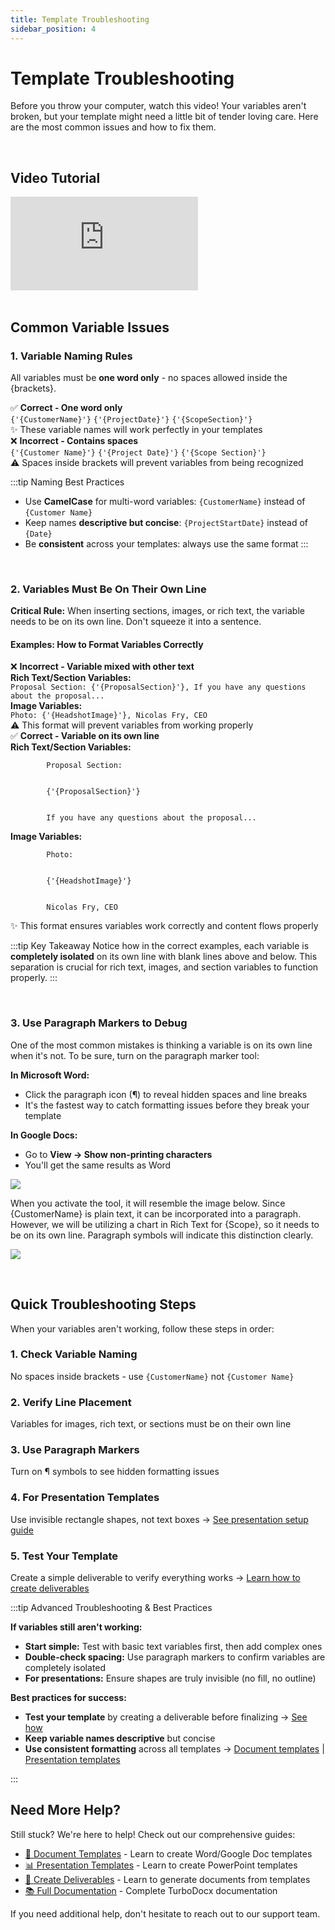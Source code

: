 ```yaml
---
title: Template Troubleshooting
sidebar_position: 4
---
```


# Template Troubleshooting

Before you throw your computer, watch this video! Your variables aren't broken, but your template might need a little bit of tender loving care. Here are the most common issues and how to fix them.

<br />

## Video Tutorial

<div style={{position: 'relative', paddingBottom: '56.25%', height: 0, overflow: 'hidden', maxWidth: '100%'}}>
  <iframe 
    src="https://www.youtube.com/embed/oTN2c3Y9X-Y?si=GdDa2PSFfFMvEQPu" 
    title="YouTube video player" 
    frameborder="0" 
    allow="accelerometer; autoplay; clipboard-write; encrypted-media; gyroscope; picture-in-picture; web-share" 
    referrerpolicy="strict-origin-when-cross-origin" 
    allowfullscreen
    style={{position: 'absolute', top: 0, left: 0, width: '100%', height: '100%'}}
  ></iframe>
</div>

<br />

## Common Variable Issues

### 1. Variable Naming Rules

All variables must be **one word only** - no spaces allowed inside the &#123;brackets&#125;.

<div style={{display: 'grid', gap: '20px', marginBottom: '32px'}}>

<div style={{backgroundColor: '#f0fdf4', border: '1px solid #bbf7d0', borderRadius: '8px', padding: '20px'}}>
  <div style={{display: 'flex', alignItems: 'center', gap: '8px', marginBottom: '16px'}}>
    <span style={{fontSize: '20px'}}>✅</span>
    <strong style={{color: '#16a34a', fontSize: '18px'}}>Correct - One word only</strong>
  </div>
  <div style={{backgroundColor: '#ffffff', border: '1px solid #e5e7eb', borderRadius: '6px', padding: '16px', fontFamily: 'monospace', fontSize: '16px', lineHeight: '1.6'}}>
    <code style={{backgroundColor: '#dcfce7', padding: '4px 8px', borderRadius: '4px', marginRight: '12px', color: '#166534'}}>{'{CustomerName}'}</code>
    <code style={{backgroundColor: '#dcfce7', padding: '4px 8px', borderRadius: '4px', marginRight: '12px', color: '#166534'}}>{'{ProjectDate}'}</code>
    <code style={{backgroundColor: '#dcfce7', padding: '4px 8px', borderRadius: '4px', color: '#166534'}}>{'{ScopeSection}'}</code>
  </div>
  <div style={{marginTop: '12px', fontSize: '14px', color: '#14532d', fontStyle: 'italic'}}>
    ✨ These variable names will work perfectly in your templates
  </div>
</div>

<div style={{backgroundColor: '#fef2f2', border: '1px solid #fecaca', borderRadius: '8px', padding: '20px'}}>
  <div style={{display: 'flex', alignItems: 'center', gap: '8px', marginBottom: '16px'}}>
    <span style={{fontSize: '20px'}}>❌</span>
    <strong style={{color: '#dc2626', fontSize: '18px'}}>Incorrect - Contains spaces</strong>
  </div>
  <div style={{backgroundColor: '#ffffff', border: '1px solid #e5e7eb', borderRadius: '6px', padding: '16px', fontFamily: 'monospace', fontSize: '16px', lineHeight: '1.6'}}>
    <code style={{backgroundColor: '#fee2e2', padding: '4px 8px', borderRadius: '4px', marginRight: '12px', color: '#991b1b', textDecoration: 'line-through'}}>{'{Customer Name}'}</code>
    <code style={{backgroundColor: '#fee2e2', padding: '4px 8px', borderRadius: '4px', marginRight: '12px', color: '#991b1b', textDecoration: 'line-through'}}>{'{Project Date}'}</code>
    <code style={{backgroundColor: '#fee2e2', padding: '4px 8px', borderRadius: '4px', color: '#991b1b', textDecoration: 'line-through'}}>{'{Scope Section}'}</code>
  </div>
  <div style={{marginTop: '12px', fontSize: '14px', color: '#7f1d1d', fontStyle: 'italic'}}>
    ⚠️ Spaces inside brackets will prevent variables from being recognized
  </div>
</div>

</div>

:::tip Naming Best Practices
- Use **CamelCase** for multi-word variables: `{CustomerName}` instead of `{Customer Name}`
- Keep names **descriptive but concise**: `{ProjectStartDate}` instead of `{Date}`
- Be **consistent** across your templates: always use the same format
:::

<br />

### 2. Variables Must Be On Their Own Line

**Critical Rule:** When inserting sections, images, or rich text, the variable needs to be on its own line. Don't squeeze it into a sentence.

#### Examples: How to Format Variables Correctly

<div style={{display: 'grid', gap: '24px', marginBottom: '32px'}}>

<div style={{backgroundColor: '#fef2f2', border: '1px solid #fecaca', borderRadius: '8px', padding: '20px'}}>
  <div style={{display: 'flex', alignItems: 'center', gap: '8px', marginBottom: '16px'}}>
    <span style={{fontSize: '20px'}}>❌</span>
    <strong style={{color: '#dc2626', fontSize: '18px'}}>Incorrect - Variable mixed with other text</strong>
  </div>
  <div style={{backgroundColor: '#ffffff', border: '1px solid #e5e7eb', borderRadius: '6px', padding: '16px', fontFamily: 'monospace', fontSize: '14px', lineHeight: '1.5'}}>
    <div style={{marginBottom: '12px'}}>
      <strong>Rich Text/Section Variables:</strong><br/>
      <code style={{backgroundColor: '#f3f4f6', padding: '2px 4px', borderRadius: '3px'}}>Proposal Section: {'{ProposalSection}'}, If you have any questions about the proposal...</code>
    </div>
    <div>
      <strong>Image Variables:</strong><br/>
      <code style={{backgroundColor: '#f3f4f6', padding: '2px 4px', borderRadius: '3px'}}>Photo: {'{HeadshotImage}'}, Nicolas Fry, CEO</code>
    </div>
  </div>
  <div style={{marginTop: '12px', fontSize: '14px', color: '#7f1d1d', fontStyle: 'italic'}}>
    ⚠️ This format will prevent variables from working properly
  </div>
</div>

<div style={{backgroundColor: '#f0fdf4', border: '1px solid #bbf7d0', borderRadius: '8px', padding: '20px'}}>
  <div style={{display: 'flex', alignItems: 'center', gap: '8px', marginBottom: '16px'}}>
    <span style={{fontSize: '20px'}}>✅</span>
    <strong style={{color: '#16a34a', fontSize: '18px'}}>Correct - Variable on its own line</strong>
  </div>
  <div style={{backgroundColor: '#ffffff', border: '1px solid #e5e7eb', borderRadius: '6px', padding: '16px', fontFamily: 'monospace', fontSize: '14px', lineHeight: '1.5'}}>
    <div style={{marginBottom: '20px'}}>
      <strong>Rich Text/Section Variables:</strong><br/>
      <code style={{backgroundColor: '#f3f4f6', padding: '2px 4px', borderRadius: '3px', display: 'block', marginTop: '8px'}}>
        Proposal Section:<br/><br/>
        {'{ProposalSection}'}<br/><br/>
        If you have any questions about the proposal...
      </code>
    </div>
    <div>
      <strong>Image Variables:</strong><br/>
      <code style={{backgroundColor: '#f3f4f6', padding: '2px 4px', borderRadius: '3px', display: 'block', marginTop: '8px'}}>
        Photo:<br/><br/>
        {'{HeadshotImage}'}<br/><br/>
        Nicolas Fry, CEO
      </code>
    </div>
  </div>
  <div style={{marginTop: '12px', fontSize: '14px', color: '#14532d', fontStyle: 'italic'}}>
    ✨ This format ensures variables work correctly and content flows properly
  </div>
</div>

</div>

:::tip Key Takeaway
Notice how in the correct examples, each variable is **completely isolated** on its own line with blank lines above and below. This separation is crucial for rich text, images, and section variables to function properly.
:::

<br />

### 3. Use Paragraph Markers to Debug

One of the most common mistakes is thinking a variable is on its own line when it's not. To be sure, turn on the paragraph marker tool:

**In Microsoft Word:**
- Click the paragraph icon (¶) to reveal hidden spaces and line breaks
- It's the fastest way to catch formatting issues before they break your template

**In Google Docs:**
- Go to **View → Show non-printing characters**
- You'll get the same results as Word

![](/img/how_to_create_a_template/paragraphtool.png)

When you activate the tool, it will resemble the image below. Since &#123;CustomerName&#125; is plain text, it can be incorporated into a paragraph. However, we will be utilizing a chart in Rich Text for  &#123;Scope&#125;, so it needs to be on its own line. Paragraph symbols will indicate this distinction clearly.

![](/img/additional_information/ptoolexample.png)

<br />

## Quick Troubleshooting Steps

When your variables aren't working, follow these steps in order:

### 1. Check Variable Naming
No spaces inside brackets - use `{CustomerName}` not `{Customer Name}`

### 2. Verify Line Placement  
Variables for images, rich text, or sections must be on their own line

### 3. Use Paragraph Markers
Turn on ¶ symbols to see hidden formatting issues

### 4. For Presentation Templates
Use invisible rectangle shapes, not text boxes → [See presentation setup guide](./How%20to%20Create%20a%20Presentation%20Template)

### 5. Test Your Template
Create a simple deliverable to verify everything works → [Learn how to create deliverables](./How%20to%20Create%20a%20Deliverable)
<br/>

:::tip Advanced Troubleshooting & Best Practices

**If variables still aren't working:**
- **Start simple:** Test with basic text variables first, then add complex ones
- **Double-check spacing:** Use paragraph markers to confirm variables are completely isolated
- **For presentations:** Ensure shapes are truly invisible (no fill, no outline)

**Best practices for success:**
- **Test your template** by creating a deliverable before finalizing → [See how](./How%20to%20Create%20a%20Deliverable)
- **Keep variable names descriptive** but concise
- **Use consistent formatting** across all templates → [Document templates](./How%20to%20Create%20a%20Document%20Template) | [Presentation templates](./How%20to%20Create%20a%20Presentation%20Template)

:::

## Need More Help?

Still stuck? We're here to help! Check out our comprehensive guides:

- [📄 Document Templates](./How%20to%20Create%20a%20Document%20Template) - Learn to create Word/Google Doc templates
- [📊 Presentation Templates](./How%20to%20Create%20a%20Presentation%20Template) - Learn to create PowerPoint templates  
- [🎯 Create Deliverables](./How%20to%20Create%20a%20Deliverable) - Learn to generate documents from templates
- [📚 Full Documentation](https://docs.turbodocx.com) - Complete TurboDocx documentation

If you need additional help, don't hesitate to reach out to our support team.

<br />